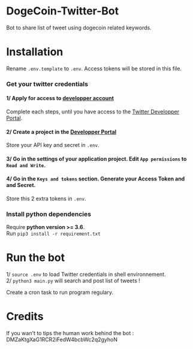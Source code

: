 # DogeCoin-Twitter-Bot
Bot to share list of tweet using dogecoin related keywords.

# Installation

Rename `.env.template` to `.env`. Access tokens will be stored in this file.

### Get your twitter credentials
#### 1/ Apply for access to [developper account](https://developer.twitter.com/en/apply-for-access)
Complete each steps, until you have access to the [Twitter Developper Portal](https://developer.twitter.com/en/portal/dashboard).
#### 2/ Create a project in the [Developper Portal](https://developer.twitter.com/en/portal/dashboard)
Store your API key and secret in `.env`.
#### 3/ Go in the settings of your application project. Edit `App permissions` to `Read and Write`.
#### 4/ Go in the `Keys and tokens` section. Generate your Access Token and and Secret.
Store this 2 extra tokens in `.env`.
  
### Install python dependencies
Require **python version >= 3.6**.  
Run `pip3 install -r requirement.txt`

# Run the bot
1/ `source .env` to load Twitter credentials in shell environnement.  
2/ `python3 main.py` will search and post list of tweets !  

Create a cron task to run program regulary.

# Credits

If you wan't to tips the human work behind the bot : DMZaKtgXaG1RCR2iFedW4bcbWc2q2gyhoN
